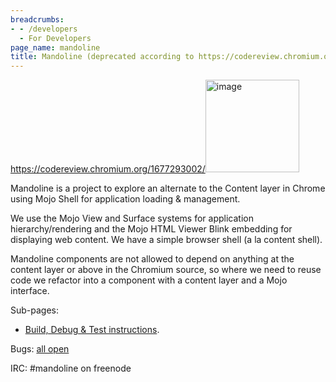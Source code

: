 ```yaml
---
breadcrumbs:
- - /developers
  - For Developers
page_name: mandoline
title: Mandoline (deprecated according to https://codereview.chromium.org/1677293002/)
---
```


<https://codereview.chromium.org/1677293002/><img alt="image"
src="/developers/mandoline/Mandoline.png" height=148 width=150>

Mandoline is a project to explore an alternate to the Content layer in Chrome
using Mojo Shell for application loading & management.

We use the Mojo View and Surface systems for application hierarchy/rendering and
the Mojo HTML Viewer Blink embedding for displaying web content. We have a
simple browser shell (a la content shell).

Mandoline components are not allowed to depend on anything at the content layer
or above in the Chromium source, so where we need to reuse code we refactor into
a component with a content layer and a Mojo interface.

Sub-pages:

*   [Build, Debug & Test instructions](/developers/mandoline/build).

Bugs: [all open](https://code.google.com/p/chromium/issues/list)

IRC: #mandoline on freenode